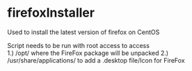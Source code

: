 # firefoxInstaller

Used to install the latest version of firefox on CentOS

Script needs to be run with root access to access <br/>
    1.) /opt/ where the FireFox package will be unpacked
    2.) /usr/share/applications/ to add a .desktop file/Icon for FireFox
